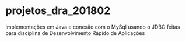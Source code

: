 # projetos_dra_201802
Implementações em Java e conexão com o MySql usando o JDBC feitas para disciplina de Desenvolvimento Rápido de Aplicações
